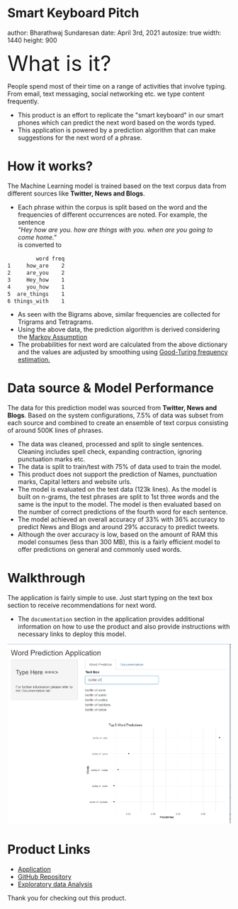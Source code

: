 
Smart Keyboard Pitch
========================================================
author: Bharathwaj Sundaresan
date: April 3rd, 2021
autosize: true
width: 1440
height: 900

<font size="7"> What is it?</font>

People spend most of their time on a range of activities that involve typing. From email, text messaging, social networking etc. we type content frequently.
- This product is an effort to replicate the "smart keyboard" in our smart phones which can predict the next word based on the words typed.
- This application is powered by a prediction algorithm that can make suggestions for the next word of a phrase.


How it works?
========================================================
The Machine Learning model is trained based on the text corpus data from different sources like **Twitter, News and Blogs**.

- Each phrase within the corpus is split based on the word and the frequencies of different occurrences are noted. For example,
the sentence <br>
*"Hey how are you. how are things with you. when are you going to come home."*  
is converted to

```
         word freq
1     how_are    2
2     are_you    2
3     Hey_how    1
4     you_how    1
5  are_things    1
6 things_with    1
```

- As seen with the Bigrams above, similar frequencies are collected for Trigrams and Tetragrams.
- Using the above data, the prediction algorithm is derived considering the [Markov Assumption](https://brilliant.org/wiki/markov-chains/#:~:text=A%20Markov%20chain%20is%20a,possible%20future%20states%20are%20fixed)
- The probabilities for next word are calculated from the above dictionary and the values are adjusted by smoothing using [Good-Turing frequency estimation.](https://en.wikipedia.org/wiki/Good%E2%80%93Turing_frequency_estimation)

Data source & Model Performance
========================================================
The data for this prediction model was sourced from **Twitter, News and Blogs**. Based on the system configurations, 7.5% of data was subset from each source and combined to create an ensemble of text corpus consisting of around 500K lines of phrases.
- The data was cleaned, processed and split to single sentences. Cleaning includes spell check, expanding contraction, ignoring punctuation marks etc.
- The data is split to train/test with 75% of data used to train the model. 
- This product does not support the prediction of Names, punctuation marks, Capital letters and website urls.
- The model is evaluated on the test data (123k lines). As the model is built on n-grams, the test phrases are split to 1st three words and the same is the input to the model. The model is then evaluated based on the number of correct predictions of the fourth word for each sentence. 
- The model achieved an overall accuracy of 33% with 36% accuracy to predict News and Blogs and around 29% accuracy to predict tweets.
- Although the over accuracy is low, based on the amount of RAM this model consumes (less than 300 MB), this is a fairly efficient model to offer predictions on general and commonly used words.

Walkthrough
========================================================
The application is fairly simple to use. Just start typing on the text box section to receive recommendations for next word.

- The `documentation` section in the application provides additional information on how to use the product and also provide instructions with necessary links to deploy this model.

![plot of chunk unnamed-chunk-2](./application_snip.png)


Product Links
========================================================

- [Application]()
- [GitHub Repository](https://github.com/bharath2925/text-prediction-project-nlp)
- [Exploratory data Analysis](https://rpubs.com/bharath2925/textanalysis)


Thank you for checking out this product.
